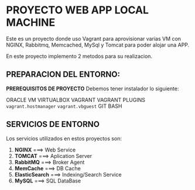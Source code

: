 # PROYECTO WEB APP LOCAL MACHINE
Este es un proyecto donde uso Vagrant para aprovisionar varias VM con NGINX, Rabbitmq, Memcached, MySql y Tomcat para poder alojar una APP.

En este proyecto implemento 2 metodos para su realizacion.
## PREPARACION DEL ENTORNO:
**PREREQUISITOS DE PROYECTO** 
Debemos tener instalador lo siguiente:

ORACLE VM VIRTUALBOX
VAGRANT
VAGRANT PLUGINS
    `vagrant.hostmanager`
    `vagrant.vbguest`
GIT BASH

## SERVICIOS DE ENTORNO
Los servicios utilizados en estos proyectos son:
1. **NGINX** ===> Web Service
2. **TOMCAT** ===> Aplication Server
3. **RabbitMQ** ===> Broker Agent
4. **MemCache** ===> DB Cache
5. **ElasticSearch** ===> Indexing/Search Service
6. **MySQL** ===> SQL DataBase

